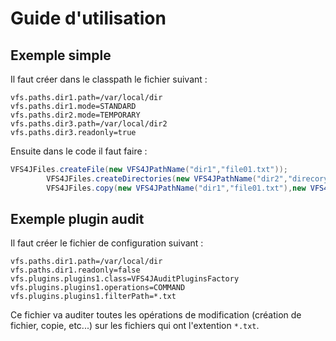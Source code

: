# Guide d'utilisation

## Exemple simple

Il faut créer dans le classpath le fichier suivant :

```code
vfs.paths.dir1.path=/var/local/dir
vfs.paths.dir1.mode=STANDARD
vfs.paths.dir2.mode=TEMPORARY
vfs.paths.dir3.path=/var/local/dir2
vfs.paths.dir3.readonly=true
```

Ensuite dans le code il faut faire :

```java
VFS4JFiles.createFile(new VFS4JPathName("dir1","file01.txt"));
        VFS4JFiles.createDirectories(new VFS4JPathName("dir2","direcory1/dir2/dir3"));
        VFS4JFiles.copy(new VFS4JPathName("dir1","file01.txt"),new VFS4JPathName("dir2","file01.txt"));
```

## Exemple plugin audit

Il faut créer le fichier de configuration suivant :

```code
vfs.paths.dir1.path=/var/local/dir
vfs.paths.dir1.readonly=false
vfs.plugins.plugins1.class=VFS4JAuditPluginsFactory
vfs.plugins.plugins1.operations=COMMAND
vfs.plugins.plugins1.filterPath=*.txt
```

Ce fichier va auditer toutes les opérations de modification (création de fichier, copie, etc...) sur les fichiers qui
ont l'extention `*.txt`.


